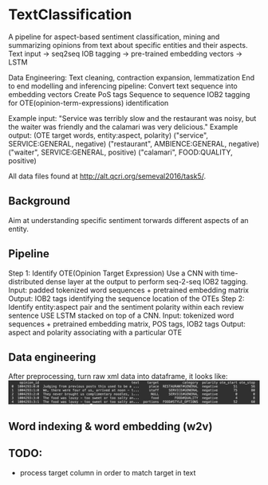 # TextClassification
A pipeline for aspect-based sentiment classification, mining and summarizing opinions from text about specific entities and their aspects.
Text input -> seq2seq IOB tagging -> pre-trained embedding vectors -> LSTM

Data Engineering:
  Text cleaning, contraction expansion, lemmatization
End to end modelling and inferencing pipeline:
  Convert text sequence into embedding vectors
  Create PoS tags
  Sequence to sequence IOB2 tagging for OTE(opinion-term-expressions) identification

Example input:
"Service was terribly slow and the restaurant was noisy, but the waiter was friendly and the calamari was very delicious."
Example output:
(OTE target words, entity:aspect, polarity)
("service", SERVICE:GENERAL, negative)
("restaurant", AMBIENCE:GENERAL, negative)
("waiter", SERVICE:GENERAL, positive)
("calamari", FOOD:QUALITY, positive)

All data files found at http://alt.qcri.org/semeval2016/task5/.

## Background
Aim at understanding specific sentiment torwards different aspects of an entity. 

## Pipeline
Step 1: Identify OTE(Opinion Target Expression)
Use a CNN with time-distributed dense layer at the output to perform seq-2-seq IOB2 tagging. 
Input: padded tokenized word sequences + pretrained embedding matrix
Output: IOB2 tags identifying the sequence location of the OTEs
Step 2: Identify entity:aspect pair and the sentiment polarity within each review sentence
USE LSTM stacked on top of a CNN. 
Input: tokenized word sequences + pretrained embedding matrix, POS tags, IOB2 tags
Output: aspect and polarity associating with a particular OTE 

## Data engineering
After preprocessing, turn raw xml data into dataframe, it looks like:
![xml2df](imgs/xml2df.png)

## Word indexing & word embedding (w2v)


## TODO:
* process target column in order to match target in text